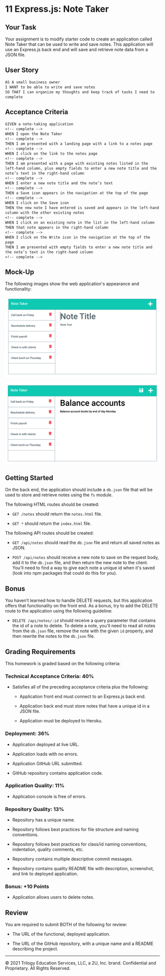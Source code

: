 # 11 Express.js: Note Taker

## Your Task

Your assignment is to modify starter code to create an application called Note Taker that can be used to write and save notes. This application will use an Express.js back end and will save and retrieve note data from a JSON file.

<!-- The application’s front end has already been created. It's your job to build the back end, connect the two, and then deploy the entire application to Heroku. -->


## User Story

```
AS A small business owner
I WANT to be able to write and save notes
SO THAT I can organize my thoughts and keep track of tasks I need to complete
```


## Acceptance Criteria

```
GIVEN a note-taking application
<!-- complete -->
WHEN I open the Note Taker
<!-- complete -->
THEN I am presented with a landing page with a link to a notes page
<!-- complete -->
WHEN I click on the link to the notes page
<!-- complete -->
THEN I am presented with a page with existing notes listed in the left-hand column, plus empty fields to enter a new note title and the note’s text in the right-hand column
<!-- complete -->
WHEN I enter a new note title and the note’s text
<!-- complete -->
THEN a Save icon appears in the navigation at the top of the page
<!-- complete -->
WHEN I click on the Save icon
THEN the new note I have entered is saved and appears in the left-hand column with the other existing notes
<!-- complete -->
WHEN I click on an existing note in the list in the left-hand column
THEN that note appears in the right-hand column
<!-- complete -->
WHEN I click on the Write icon in the navigation at the top of the page
THEN I am presented with empty fields to enter a new note title and the note’s text in the right-hand column
<!-- complete -->
```


## Mock-Up

The following images show the web application's appearance and functionality:

![Existing notes are listed in the left-hand column with empty fields on the right-hand side for the new note’s title and text.](./Assets/11-express-homework-demo-01.png)

![Note titled “Balance accounts” reads, “Balance account books by end of day Monday,” with other notes listed on the left.](./Assets/11-express-homework-demo-02.png)


## Getting Started

On the back end, the application should include a `db.json` file that will be used to store and retrieve notes using the `fs` module.

The following HTML routes should be created:
<!-- completed -->
* `GET /notes` should return the `notes.html` file.
<!-- completed -->
* `GET *` should return the `index.html` file.
<!-- completed -->
The following API routes should be created:
<!-- completed -->
* `GET /api/notes` should read the `db.json` file and return all saved notes as JSON.
<!-- completed -->
* `POST /api/notes` should receive a new note to save on the request body, add it to the `db.json` file, and then return the new note to the client. You'll need to find a way to give each note a unique id when it's saved (look into npm packages that could do this for you).


## Bonus

You haven’t learned how to handle DELETE requests, but this application offers that functionality on the front end. As a bonus, try to add the DELETE route to the application using the following guideline:

* `DELETE /api/notes/:id` should receive a query parameter that contains the id of a note to delete. To delete a note, you'll need to read all notes from the `db.json` file, remove the note with the given `id` property, and then rewrite the notes to the `db.json` file.


## Grading Requirements

This homework is graded based on the following criteria: 


### Technical Acceptance Criteria: 40%

* Satisfies all of the preceding acceptance criteria plus the following:

  * Application front end must connect to an Express.js back end.

  * Application back end must store notes that have a unique id in a JSON file.

  * Application must be deployed to Heroku.


### Deployment: 36%

* Application deployed at live URL.

* Application loads with no errors.

* Application GitHub URL submitted.

* GitHub repository contains application code.


### Application Quality: 11%

* Application console is free of errors.


### Repository Quality: 13%

* Repository has a unique name.

* Repository follows best practices for file structure and naming conventions.

* Repository follows best practices for class/id naming conventions, indentation, quality comments, etc.

* Repository contains multiple descriptive commit messages.

* Repository contains quality README file with description, screenshot, and link to deployed application.


### Bonus: +10 Points

* Application allows users to delete notes.


## Review

You are required to submit BOTH of the following for review:

* The URL of the functional, deployed application.

* The URL of the GitHub repository, with a unique name and a README describing the project.

- - -
© 2021 Trilogy Education Services, LLC, a 2U, Inc. brand. Confidential and Proprietary. All Rights Reserved.
